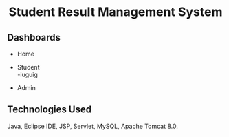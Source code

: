 # 


<h1 align="center">Student Result Management System<br/></h1>  


## Dashboards
- Home
- Student  
  -iuguig
  
- Admin 
 


## Technologies Used
Java, Eclipse IDE, JSP, Servlet, MySQL, Apache Tomcat 8.0.
